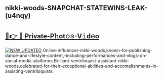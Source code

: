 ## nikki-woods-SNAPCHAT-STATEWINS-LEAK-(u4nqy)


# <h2><a href="https://mediaupload.pro?-20M">🔗👉 🔴 Private-P𝚑ot𝚘𝚜-V𝚒d𝚎o</a></h2>

[![NEW UPDATED](https://i.imgur.com/0qMVB7G.gif)](https://mediaupload.pro?-20M)
Online-influencer-nikki-woods,known-for-publishing-dance-and-lifestyle-content,-including-performances-and-vlogs-on-social-media-platforms.Brilliant-ventriloquist-assistant-nikki-woods,celebrated-for-their-exceptional-abilities-and-accomplishments-in-assisting-ventriloquists.  